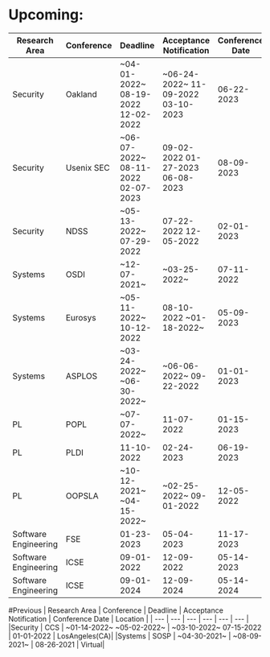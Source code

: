# Upcoming:
| Research Area | Conference | Deadline | Acceptance Notification | Conference Date | Location |
| --- | --- | --- | --- | --- | --- |
| Security | Oakland | ~04-01-2022~ 08-19-2022 12-02-2022  | ~06-24-2022~ 11-09-2022 03-10-2023  | 06-22-2023 | SanFransisco(CA) | 
| Security | Usenix SEC | ~06-07-2022~ 08-11-2022 02-07-2023  | 09-02-2022 01-27-2023 06-08-2023  | 08-09-2023 | Anaheim(CA) | 
| Security | NDSS | ~05-13-2022~ 07-29-2022  | 07-22-2022 12-05-2022  | 02-01-2023 | SanDiego(CA) | 
| Systems | OSDI | ~12-07-2021~  | ~03-25-2022~  | 07-11-2022 | Carlsbad(CA) | 
| Systems | Eurosys | ~05-11-2022~ 10-12-2022  | 08-10-2022 ~01-18-2022~  | 05-09-2023 | Rome | 
| Systems | ASPLOS | ~03-24-2022~ ~06-30-2022~  | ~06-06-2022~ 09-22-2022  | 01-01-2023 | Vancouver | 
| PL | POPL | ~07-07-2022~  | 11-07-2022  | 01-15-2023 | Boston(MA) | 
| PL | PLDI | 11-10-2022  | 02-24-2023  | 06-19-2023 | Orlando(FL) | 
| PL | OOPSLA | ~10-12-2021~ ~04-15-2022~  | ~02-25-2022~ 09-01-2022  | 12-05-2022 | Auckland | 
| Software Engineering | FSE | 01-23-2023  | 05-04-2023  | 11-17-2023 | SanFrancisco(CA) | 
| Software Engineering | ICSE | 09-01-2022  | 12-09-2022  | 05-14-2023 | Melbourne | 
| Software Engineering | ICSE | 09-01-2024  | 12-09-2024  | 05-14-2024 | Moon | 

#Previous
| Research Area | Conference | Deadline | Acceptance Notification | Conference Date | Location |
| --- | --- | --- | --- | --- | --- |
|Security | CCS | ~01-14-2022~ ~05-02-2022~  | ~03-10-2022~ 07-15-2022  | 01-01-2022 | LosAngeles(CA)|
|Systems | SOSP | ~04-30-2021~  | ~08-09-2021~  | 08-26-2021 | Virtual|
